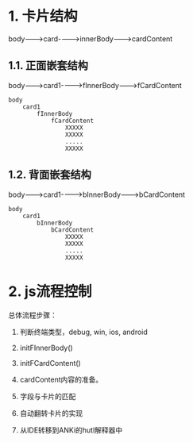 # 1. 卡片结构

body--->card---->innerBody--->cardContent

## 1.1. 正面嵌套结构

body--->card1---->fInnerBody--->fCardContent

```
body
	card1
		fInnerBody
			fCardContent
				XXXXX
				XXXXX
				.....
				XXXXX
```

## 1.2. 背面嵌套结构

body--->card1---->bInnerBody--->bCardContent

```
body
	card1
		bInnerBody
			bCardContent
				XXXXX
				XXXXX
				.....
				XXXXX
```



# 2. js流程控制

总体流程步骤：

1.  判断终端类型，debug, win, ios, android







1. initFInnerBody()
2. initFCardContent()
3. cardContent内容的准备。
4. 字段与卡片的匹配
5. 自动翻转卡片的实现
6. 从IDE转移到ANKi的hutl解释器中

